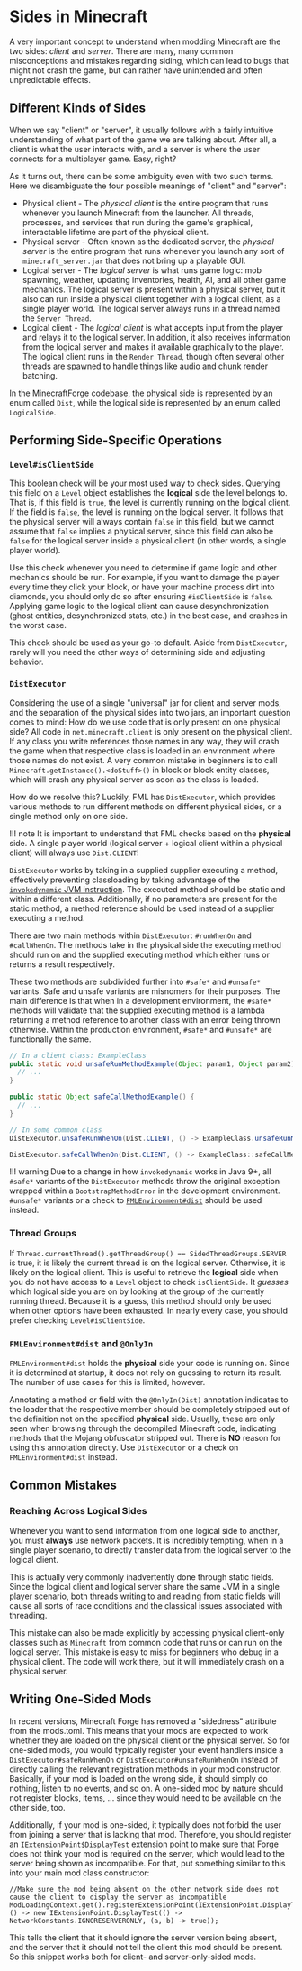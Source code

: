 Sides in Minecraft
===================

A very important concept to understand when modding Minecraft are the two sides: *client* and *server*. There are many, many common misconceptions and mistakes regarding siding, which can lead to bugs that might not crash the game, but can rather have unintended and often unpredictable effects.

Different Kinds of Sides
------------------------

When we say "client" or "server", it usually follows with a fairly intuitive understanding of what part of the game we are talking about. After all, a client is what the user interacts with, and a server is where the user connects for a multiplayer game. Easy, right?

As it turns out, there can be some ambiguity even with two such terms. Here we disambiguate the four possible meanings of "client" and "server":

* Physical client - The *physical client* is the entire program that runs whenever you launch Minecraft from the launcher. All threads, processes, and services that run during the game's graphical, interactable lifetime are part of the physical client.
* Physical server - Often known as the dedicated server, the *physical server* is the entire program that runs whenever you launch any sort of `minecraft_server.jar` that does not bring up a playable GUI.
* Logical server - The *logical server* is what runs game logic: mob spawning, weather, updating inventories, health, AI, and all other game mechanics. The logical server is present within a physical server, but it also can run inside a physical client together with a logical client, as a single player world. The logical server always runs in a thread named the `Server Thread`.
* Logical client - The *logical client* is what accepts input from the player and relays it to the logical server. In addition, it also receives information from the logical server and makes it available graphically to the player. The logical client runs in the `Render Thread`, though often several other threads are spawned to handle things like audio and chunk render batching.

In the MinecraftForge codebase, the physical side is represented by an enum called `Dist`, while the logical side is represented by an enum called `LogicalSide`.

Performing Side-Specific Operations
-----------------------------------

### `Level#isClientSide`

This boolean check will be your most used way to check sides. Querying this field on a `Level` object establishes the  **logical** side the level belongs to. That is, if this field is `true`, the level is currently running on the logical client. If the field is `false`, the level is running on the logical server. It follows that the physical server will always contain `false` in this field, but we cannot assume that `false` implies a physical server, since this field can also be `false` for the logical server inside a physical client (in other words, a single player world).

Use this check whenever you need to determine if game logic and other mechanics should be run. For example, if you want to damage the player every time they click your block, or have your machine process dirt into diamonds, you should only do so after ensuring `#isClientSide` is `false`. Applying game logic to the logical client can cause desynchronization (ghost entities, desynchronized stats, etc.) in the best case, and crashes in the worst case.

This check should be used as your go-to default. Aside from `DistExecutor`, rarely will you need the other ways of determining side and adjusting behavior.

### `DistExecutor`

Considering the use of a single "universal" jar for client and server mods, and the separation of the physical sides into two jars, an important question comes to mind: How do we use code that is only present on one physical side? All code in `net.minecraft.client` is only present on the physical client. If any class you write references those names in any way, they will crash the game when that respective class is loaded in an environment where those names do not exist. A very common mistake in beginners is to call `Minecraft.getInstance().<doStuff>()` in block or block entity classes, which will crash any physical server as soon as the class is loaded.

How do we resolve this? Luckily, FML has `DistExecutor`, which provides various methods to run different methods on different physical sides, or a single method only on one side.

!!! note
    It is important to understand that FML checks based on the **physical** side. A single player world (logical server + logical client within a physical client) will always use `Dist.CLIENT`!

`DistExecutor` works by taking in a supplied supplier executing a method, effectively preventing classloading by taking advantage of the [`invokedynamic` JVM instruction][invokedynamic]. The executed method should be static and within a different class. Additionally, if no parameters are present for the static method, a method reference should be used instead of a supplier executing a method.

There are two main methods within `DistExecutor`: `#runWhenOn` and `#callWhenOn`. The methods take in the physical side the executing method should run on and the supplied executing method which either runs or returns a result respectively.

These two methods are subdivided further into `#safe*` and `#unsafe*` variants. Safe and unsafe variants are misnomers for their purposes. The main difference is that when in a development environment, the `#safe*` methods will validate that the supplied executing method is a lambda returning a method reference to another class with an error being thrown otherwise. Within the production environment, `#safe*` and `#unsafe*` are functionally the same.

```java
// In a client class: ExampleClass
public static void unsafeRunMethodExample(Object param1, Object param2) {
  // ...
}

public static Object safeCallMethodExample() {
  // ...
}

// In some common class
DistExecutor.unsafeRunWhenOn(Dist.CLIENT, () -> ExampleClass.unsafeRunMethodExample(var1, var2));

DistExecutor.safeCallWhenOn(Dist.CLIENT, () -> ExampleClass::safeCallMethodExample);

```

!!! warning
    Due to a change in how `invokedynamic` works in Java 9+, all `#safe*` variants of the `DistExecutor` methods throw the original exception wrapped within a `BootstrapMethodError` in the development environment. `#unsafe*` variants or a check to [`FMLEnvironment#dist`][dist] should be used instead.

### Thread Groups

If `Thread.currentThread().getThreadGroup() == SidedThreadGroups.SERVER` is true, it is likely the current thread is on the logical server. Otherwise, it is likely on the logical client. This is useful to retrieve the **logical** side when you do not have access to a `Level` object to check `isClientSide`. It *guesses* which logical side you are on by looking at the group of the currently running thread. Because it is a guess, this method should only be used when other options have been exhausted. In nearly every case, you should prefer checking `Level#isClientSide`.

### `FMLEnvironment#dist` and `@OnlyIn`

`FMLEnvironment#dist` holds the **physical** side your code is running on. Since it is determined at startup, it does not rely on guessing to return its result. The number of use cases for this is limited, however.

Annotating a method or field with the `@OnlyIn(Dist)` annotation indicates to the loader that the respective member should be completely stripped out of the definition not on the specified **physical** side. Usually, these are only seen when browsing through the decompiled Minecraft code, indicating methods that the Mojang obfuscator stripped out. There is **NO** reason for using this annotation directly. Use `DistExecutor` or a check on `FMLEnvironment#dist` instead.

Common Mistakes
---------------

### Reaching Across Logical Sides

Whenever you want to send information from one logical side to another, you must **always** use network packets. It is incredibly tempting, when in a single player scenario, to directly transfer data from the logical server to the logical client.

This is actually very commonly inadvertently done through static fields. Since the logical client and logical server share the same JVM in a single player scenario, both threads writing to and reading from static fields will cause all sorts of race conditions and the classical issues associated with threading.

This mistake can also be made explicitly by accessing physical client-only classes such as `Minecraft` from common code that runs or can run on the logical server. This mistake is easy to miss for beginners who debug in a physical client. The code will work there, but it will immediately crash on a physical server.


Writing One-Sided Mods
----------------------

In recent versions, Minecraft Forge has removed a "sidedness" attribute from the mods.toml. This means that your mods are expected to work whether they are loaded on the physical client or the physical server. So for one-sided mods, you would typically register your event handlers inside a `DistExecutor#safeRunWhenOn` or `DistExecutor#unsafeRunWhenOn` instead of directly calling the relevant registration methods in your mod constructor. Basically, if your mod is loaded on the wrong side, it should simply do nothing, listen to no events, and so on. A one-sided mod by nature should not register blocks, items, ... since they would need to be available on the other side, too.

Additionally, if your mod is one-sided, it typically does not forbid the user from joining a server that is lacking that mod. Therefore, you should register an `IExtensionPoint$DisplayTest` extension point to make sure that Forge does not think your mod is required on the server, which would lead to the server being shown as incompatible. For that, put something similar to this into your main mod class constructor:
```
//Make sure the mod being absent on the other network side does not cause the client to display the server as incompatible
ModLoadingContext.get().registerExtensionPoint(IExtensionPoint.DisplayTest.class, () -> new IExtensionPoint.DisplayTest(() -> NetworkConstants.IGNORESERVERONLY, (a, b) -> true));
```
This tells the client that it should ignore the server version being absent, and the server that it should not tell the client this mod should be present. So this snippet works both for client- and server-only-sided mods.

[invokedynamic]: https://docs.oracle.com/javase/specs/jvms/se17/html/jvms-6.html#jvms-6.5.invokedynamic
[dist]: #fmlenvironmentdist-and-onlyin
